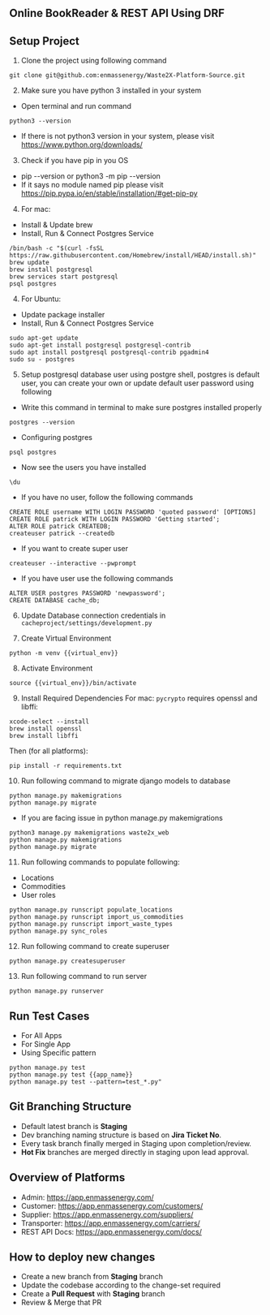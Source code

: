 ## Online BookReader & REST API Using DRF
## Setup Project

1. Clone the project using following command
```
git clone git@github.com:enmassenergy/Waste2X-Platform-Source.git
```
2. Make sure you have python 3 installed in your system
-  Open terminal and run command 
```
python3 --version
```
-  If there is not python3 version in your system, please visit https://www.python.org/downloads/

3. Check if you have pip in you OS
-  pip --version or python3 -m pip --version
-  If it says no module named pip please visit https://pip.pypa.io/en/stable/installation/#get-pip-py

4. For mac: 
- Install & Update brew
- Install, Run & Connect Postgres Service
```
/bin/bash -c "$(curl -fsSL https://raw.githubusercontent.com/Homebrew/install/HEAD/install.sh)"
brew update
brew install postgresql
brew services start postgresql
psql postgres
```

4. For Ubuntu: 
- Update package installer
- Install, Run & Connect Postgres Service
```
sudo apt-get update
sudo apt-get install postgresql postgresql-contrib
sudo apt install postgresql postgresql-contrib pgadmin4
sudo su - postgres
```


5. Setup postgresql database user using postgre shell, postgres is default user, you can create your own or update default user password using following
-  Write this command in terminal to make sure postgres installed properly 
```
postgres --version
```
-  Configuring postgres 
```
psql postgres
```
-  Now see the users you have installed
```
\du
```
-  If you have no user, follow the following commands
```
CREATE ROLE username WITH LOGIN PASSWORD 'quoted password' [OPTIONS]
CREATE ROLE patrick WITH LOGIN PASSWORD 'Getting started';
ALTER ROLE patrick CREATEDB;
createuser patrick --createdb
```
-  If you want to create super user
```
createuser --interactive --pwprompt
```
-  If you have user use the following commands
```
ALTER USER postgres PASSWORD 'newpassword';
CREATE DATABASE cache_db;
```

6. Update Database connection credentials in `cacheproject/settings/development.py`


7. Create Virtual Environment
```
python -m venv {{virtual_env}}
```

8. Activate Environment
```
source {{virtual_env}}/bin/activate
```

9. Install Required Dependencies
For mac: `pycrypto` requires openssl and libffi:
```
xcode-select --install
brew install openssl
brew install libffi
```

Then (for all platforms):
```
pip install -r requirements.txt
```

10. Run following command to migrate django models to database
```
python manage.py makemigrations
python manage.py migrate
```
-   If you are facing issue in python manage.py makemigrations
```
python3 manage.py makemigrations waste2x_web
python manage.py makemigrations
python manage.py migrate
```

11. Run following commands to populate following:
- Locations
- Commodities
- User roles
```
python manage.py runscript populate_locations
python manage.py runscript import_us_commodities
python manage.py runscript import_waste_types
python manage.py sync_roles
```

12. Run following command to create superuser
```
python manage.py createsuperuser
```

13. Run following command to run server
```
python manage.py runserver
```

## Run Test Cases
- For All Apps
- For Single App
- Using Specific pattern
```
python manage.py test
python manage.py test {{app_name}}
python manage.py test --pattern=test_*.py"
```

## Git Branching Structure
- Default latest branch is **Staging**
- Dev branching naming structure is based on **Jira Ticket No**.
- Every task branch finally merged in Staging upon completion/review.
- **Hot Fix** branches are merged directly in staging upon lead approval.

## Overview of Platforms
- Admin: https://app.enmassenergy.com/
- Customer: https://app.enmassenergy.com/customers/
- Supplier: https://app.enmassenergy.com/suppliers/
- Transporter: https://app.enmassenergy.com/carriers/
- REST API Docs: https://app.enmassenergy.com/docs/

## How to deploy new changes
- Create a new branch from **Staging** branch
- Update the codebase according to the change-set required
- Create a **Pull Request** with **Staging** branch
- Review & Merge that PR
